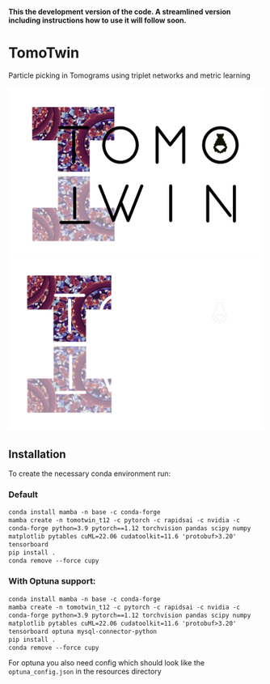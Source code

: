 **This the development version of the code. A streamlined version including instructions how to use it will follow soon.**

# TomoTwin

Particle picking in Tomograms using triplet networks and metric learning

![TomoTwin Logo](resources/images/TomoTwin_black_transparent_cropped.png#gh-light-mode-only)
![TomoTwin Logo](resources/images/TomoTwin_white_transparent_cropped.png#gh-dark-mode-only)


## Installation

To create the necessary conda environment run:

### Default
```
conda install mamba -n base -c conda-forge
mamba create -n tomotwin_t12 -c pytorch -c rapidsai -c nvidia -c conda-forge python=3.9 pytorch==1.12 torchvision pandas scipy numpy matplotlib pytables cuML=22.06 cudatoolkit=11.6 'protobuf>3.20' tensorboard
pip install .
conda remove --force cupy
```
### With Optuna support:
```
conda install mamba -n base -c conda-forge
mamba create -n tomotwin_t12 -c pytorch -c rapidsai -c nvidia -c conda-forge python=3.9 pytorch==1.12 torchvision pandas scipy numpy matplotlib pytables cuML=22.06 cudatoolkit=11.6 'protobuf>3.20' tensorboard optuna mysql-connector-python
pip install .
conda remove --force cupy
```
For optuna you also need config which should look like the `optuna_config.json` in the resources directory



